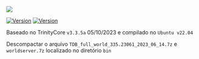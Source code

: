 <image src="https://img.shields.io/badge/Docker-2496ED?style=for-the-badge&logo=docker&logoColor=white"/>

[![Version](https://img.shields.io/badge/Version-v1.0-success)]()
[![Version](https://img.shields.io/badge/Ubuntu-v22.04-blue)]()

Baseado no TrinityCore `v3.3.5a` 05/10/2023 e compilado no `Ubuntu v22.04`

Descompactar o arquivo `TDB_full_world_335.23061_2023_06_14.7z` e `worldserver.7z` localizado no diretório `bin`
